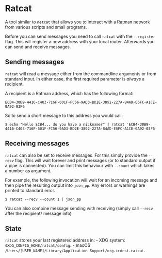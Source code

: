 # Ratcat

A tool similar to `netcat` that allows you to interact with a Ratman
network from various scripts and small programs.

Before you can send messages you need to call `ratcat` with the
`--register` flag.  This will register a new address with your local
router.  Afterwards you can send and receive messages.


## Sending messages

`ratcat` will read a message either from the commandline arguments or
from standard input.  In either case, the first required parameter is
_always_ a recipient.

A recipient is a Ratman address, which has the following format:

```
ECB4-30B9-4416-C403-716F-601F-FC56-9AD3-BD2E-3892-227A-84AD-E6FC-A1CE-0A92-03F6
```


So to send a short message to this address you would call:

```console
$ echo "Hello ECB4... do you have a nickname?" | ratcat 'ECB4-30B9-4416-C403-716F-601F-FC56-9AD3-BD2E-3892-227A-84AD-E6FC-A1CE-0A92-03F6'
```


## Receiving messages

`ratcat` can also be set to receive messages.  For this simply provide
the `--recv` flag.  This will wait forever and print messages (or to
standard output if a pipe is connected).  You can limit this behaviour
with `--count` which takes a number as argument.

For example, the following invocation will wait for an incoming
message and then pipe the resulting output into `json_pp`.  Any errors
or warnings are printed to standard error.

```console
$ ratcat --recv --count 1 | json_pp
```


You can also combine message sending with receiving (simply call
`--recv` after the recipient/ message info)


## State

`ratcat` stores your last registered address in:
    - XDG system: `$XDG_CONFIG_HOME/ratcat/config`.
    - macOS: `/Users/[USER_NAME]/Library/Application Support/org.irdest.ratcat`.
